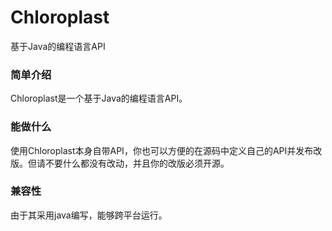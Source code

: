 # Chloroplast
基于Java的编程语言API
### 简单介绍
Chloroplast是一个基于Java的编程语言API。
### 能做什么
使用Chloroplast本身自带API，你也可以方便的在源码中定义自己的API并发布改版。但请不要什么都没有改动，并且你的改版必须开源。
### 兼容性
由于其采用java编写，能够跨平台运行。
